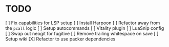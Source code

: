 # TODO

[ ] Fix capabilities for LSP setup
[ ] Install Harpoon
[ ] Refactor away from the `pcall` logic
[ ] Setup autocommands
[ ] Vitality plugin
[ ] LuaSnip config
[ ] Swap out neogit for fugitive
[ ] Remove trailing whitespace on save
[ ] Setup wiki
[X] Refactor to use packer dependencies
